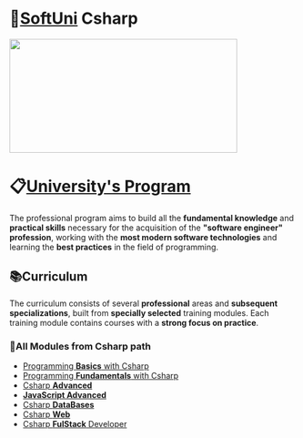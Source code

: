# 📌<a href="https://softuni.bg/">SoftUni</a> Csharp
<img src= "https://upload.wikimedia.org/wikipedia/commons/5/55/Software-University-Logo-blue-horizontal.png" width="400" height="200">

### <h1> 📋<a href="https://softuni.bg/curriculum">University's Program</a> </h1>

The professional program aims to build all the **fundamental knowledge** and **practical skills** necessary for the acquisition of the **"software engineer" profession**, working with the **most modern software technologies** and learning the **best practices** in the field of programming.

### <h2> 📚Curriculum  </h2>

The curriculum consists of several **professional** areas and **subsequent specializations**, built from **specially selected** training modules. Each training module contains courses with a **strong focus on practice**.

### <h3> 📜All Modules from Csharp path </h3>
- <a href="https://softuni.bg/courses/programming-basics">Programming **Basics** with Csharp</a>
- <a href="https://softuni.bg/courses/programming-fundamentals-csharp-java-js-python">Programming **Fundamentals** with Csharp</a>
- <a href="https://softuni.bg/modules/58/csharp-advanced/1357">Csharp **Advanced**</a>
- <a href="https://softuni.bg/modules/76/js-advanced/1362">**JavaScript Advanced**</a>
- <a href="https://softuni.bg/modules/22/csharp-db/1344">Csharp **DataBases**</a>
- <a href="https://softuni.bg/modules/108/csharp-web/1365">Csharp **Web**</a>
- <a href="https://softuni.bg/modules/123/front-end/1308">Csharp **FulStack** Developer</a>

